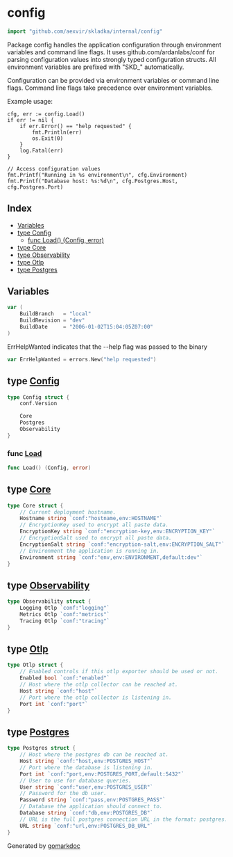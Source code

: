 <!-- Code generated by gomarkdoc. DO NOT EDIT -->

# config

```go
import "github.com/aexvir/skladka/internal/config"
```

Package config handles the application configuration through environment variables and command line flags. It uses github.com/ardanlabs/conf for parsing configuration values into strongly typed configuration structs. All environment variables are prefixed with "SKD\_" automatically.

Configuration can be provided via environment variables or command line flags. Command line flags take precedence over environment variables.

Example usage:

```
cfg, err := config.Load()
if err != nil {
	if err.Error() == "help requested" {
		fmt.Println(err)
		os.Exit(0)
	}
	log.Fatal(err)
}

// Access configuration values
fmt.Printf("Running in %s environment\n", cfg.Environment)
fmt.Printf("Database host: %s:%d\n", cfg.Postgres.Host, cfg.Postgres.Port)
```

## Index

- [Variables](<#variables>)
- [type Config](<#Config>)
  - [func Load\(\) \(Config, error\)](<#Load>)
- [type Core](<#Core>)
- [type Observability](<#Observability>)
- [type Otlp](<#Otlp>)
- [type Postgres](<#Postgres>)


## Variables

<a name="BuildBranch"></a>

```go
var (
    BuildBranch   = "local"
    BuildRevision = "dev"
    BuildDate     = "2006-01-02T15:04:05Z07:00"
)
```

<a name="ErrHelpWanted"></a>ErrHelpWanted indicates that the \-\-help flag was passed to the binary

```go
var ErrHelpWanted = errors.New("help requested")
```

<a name="Config"></a>
## type [Config](<https://github.com/aexvir/skladka/blob/master/internal/config/config.go#L20-L26>)



```go
type Config struct {
    conf.Version

    Core
    Postgres
    Observability
}
```

<a name="Load"></a>
### func [Load](<https://github.com/aexvir/skladka/blob/master/internal/config/config.go#L69>)

```go
func Load() (Config, error)
```



<a name="Core"></a>
## type [Core](<https://github.com/aexvir/skladka/blob/master/internal/config/config.go#L28-L37>)



```go
type Core struct {
    // Current deployment hostname.
    Hostname string `conf:"hostname,env:HOSTNAME"`
    // EncryptionKey used to encrypt all paste data.
    EncryptionKey string `conf:"encryption-key,env:ENCRYPTION_KEY"`
    // EncryptionSalt used to encrypt all paste data.
    EncryptionSalt string `conf:"encryption-salt,env:ENCRYPTION_SALT"`
    // Environment the application is running in.
    Environment string `conf:"env,env:ENVIRONMENT,default:dev"`
}
```

<a name="Observability"></a>
## type [Observability](<https://github.com/aexvir/skladka/blob/master/internal/config/config.go#L54-L58>)



```go
type Observability struct {
    Logging Otlp `conf:"logging"`
    Metrics Otlp `conf:"metrics"`
    Tracing Otlp `conf:"tracing"`
}
```

<a name="Otlp"></a>
## type [Otlp](<https://github.com/aexvir/skladka/blob/master/internal/config/config.go#L60-L67>)



```go
type Otlp struct {
    // Enabled controls if this otlp exporter should be used or not.
    Enabled bool `conf:"enabled"`
    // Host where the otlp collector can be reached at.
    Host string `conf:"host"`
    // Port where the otlp collector is listening in.
    Port int `conf:"port"`
}
```

<a name="Postgres"></a>
## type [Postgres](<https://github.com/aexvir/skladka/blob/master/internal/config/config.go#L39-L52>)



```go
type Postgres struct {
    // Host where the postgres db can be reached at.
    Host string `conf:"host,env:POSTGRES_HOST"`
    // Port where the database is listening in.
    Port int `conf:"port,env:POSTGRES_PORT,default:5432"`
    // User to use for database queries.
    User string `conf:"user,env:POSTGRES_USER"`
    // Password for the db user.
    Password string `conf:"pass,env:POSTGRES_PASS"`
    // Database the application should connect to.
    Database string `conf:"db,env:POSTGRES_DB"`
    // URL is the full postgres connection URL in the format: postgres://user:pass@host:port/db
    URL string `conf:"url,env:POSTGRES_DB_URL"`
}
```

Generated by [gomarkdoc](<https://github.com/princjef/gomarkdoc>)
